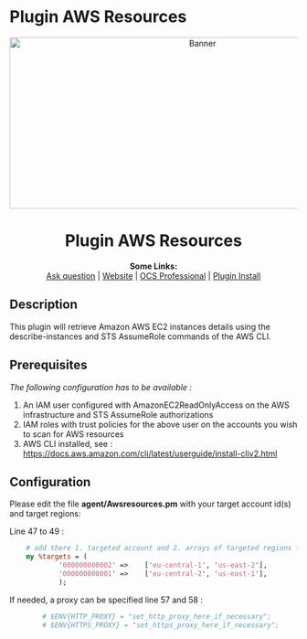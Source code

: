 # Plugin AWS Resources

<p align="center">
  <img src="https://cdn.ocsinventory-ng.org/common/banners/banner660px.png" height=300 width=660 alt="Banner">
</p>

<h1 align="center">Plugin AWS Resources</h1>
<p align="center">
  <b>Some Links:</b><br>
  <a href="http://ask.ocsinventory-ng.org">Ask question</a> |
  <a href="https://www.ocsinventory-ng.org/?utm_source=github-ocs">Website</a> |
  <a href="https://www.ocsinventory-ng.org/en/#ocs-pro-en">OCS Professional</a> |
  <a href="https://wiki.ocsinventory-ng.org/10.Plugin-engine/Using-plugins-installer/">Plugin Install</a>
</p>

## Description

This plugin will retrieve Amazon AWS EC2 instances details using the describe-instances and STS AssumeRole commands of the AWS CLI.

## Prerequisites

*The following configuration has to be available :*
1. An IAM user configured with AmazonEC2ReadOnlyAccess on the AWS infrastructure and STS AssumeRole authorizations 
2. IAM roles with trust policies for the above user on the accounts you wish to scan for AWS resources
3. AWS CLI installed, see : https://docs.aws.amazon.com/cli/latest/userguide/install-cliv2.html


## Configuration

Please edit the file **agent/Awsresources.pm** with your target account id(s) and target regions:

Line 47 to 49 : 
```perl
    # add there 1. targeted account and 2. arrays of targeted regions for this account
    my %targets = (
            '000000000002' =>    ['eu-central-1', 'us-east-2'],
            '000000000001' =>    ['eu-central-2', 'us-east-1'],
            ); 
```

If needed, a proxy can be specified line 57 and 58 :
```perl
        # $ENV{HTTP_PROXY} = "set_http_proxy_here_if_necessary";
        # $ENV{HTTPS_PROXY} = "set_https_proxy_here_if_necessary";
